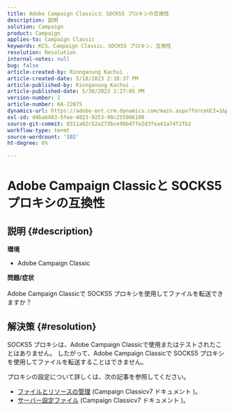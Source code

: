 ```yaml
---
title: Adobe Campaign Classicと SOCKS5 プロキシの互換性
description: 説明
solution: Campaign
product: Campaign
applies-to: Campaign Classic
keywords: KCS、Campaign Classic、SOCKS5 プロキシ、互換性
resolution: Resolution
internal-notes: null
bug: false
article-created-by: Rinnganung Kachui .
article-created-date: 5/18/2023 2:10:37 PM
article-published-by: Rinnganung Kachui .
article-published-date: 5/30/2023 2:27:05 PM
version-number: 1
article-number: KA-22075
dynamics-url: https://adobe-ent.crm.dynamics.com/main.aspx?forceUCI=1&pagetype=entityrecord&etn=knowledgearticle&id=b10cebbe-85f5-ed11-8848-6045bd0063aa
exl-id: d4bab483-5fee-4023-9253-90c255906109
source-git-commit: 0311a02c52a273bce96b47fe2d3fea41a74f2fb2
workflow-type: tm+mt
source-wordcount: '102'
ht-degree: 6%

---
```


# Adobe Campaign Classicと SOCKS5 プロキシの互換性

## 説明 {#description}

<b>環境</b>
- Adobe Campaign Classic

<b>問題/症状</b><br><br>Adobe Campaign Classicで SOCKS5 プロキシを使用してファイルを転送できますか？<br>

## 解決策 {#resolution}


SOCKS5 プロキシは、Adobe Campaign Classicで使用またはテストされたことはありません。 したがって、Adobe Campaign Classicで SOCKS5 プロキシを使用してファイルを転送することはできません。

プロキシの設定について詳しくは、次の記事を参照してください。

- [ファイルとリソースの管理](https://experienceleague.adobe.com/docs/campaign-classic/using/installing-campaign-classic/additional-configurations/file-res-management.html) (Campaign Classicv7 ドキュメント )。
- [サーバー設定ファイル](https://experienceleague.adobe.com/docs/campaign-classic/using/installing-campaign-classic/appendices/the-server-configuration-file.html) (Campaign Classicv7 ドキュメント )。
